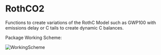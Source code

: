 # RothCO2
Functions to create variations of the RothC Model such as GWP100 with emissions delay or C tails to create dynamic C balances. 

Package Working Scheme:

![WorkingScheme](https://github.com/DrRufiSalis/RothCO2/assets/91952028/fa4f1bbc-4579-45b5-92d6-0d782be98de3)
